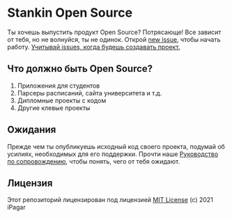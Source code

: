 # Stankin Open Source

Ты хочешь выпустить продукт Open Source? Потрясающе! Все зависит от тебя, но не волнуйся, ты не одинок. Открой [new issue](https://github.com/iPagar/oss-stankin/issues/new?template=new-release.md), чтобы начать работу. [Учитывай issues, когда будешь создавать проект.](https://github.com/iPagar/oss-stankin/blob/main/docs/key-questions-for-choosing-projects.md)

## Что должно быть Open Source?

1. Приложения для студентов
2. Парсеры расписаний, сайта университета и т.д.
3. Дипломные проекты с кодом
4. Другие клевые проекты

## Ожидания

Прежде чем ты опубликуешь исходный код своего проекта, подумай об усилиях, необходимых для его поддержки. Прочти наше [Руководство по сопровождению](https://github.com/iPagar/oss-stankin/blob/main/docs/maintainer-guide.md), чтобы понять, чего от тебя ожидают.

## Лицензия

Этот репозиторий лицензирован под лицензией [MIT License](https://github.com/iPagar/oss-stankin/blob/main/LICENSE) (c) 2021 iPagar
